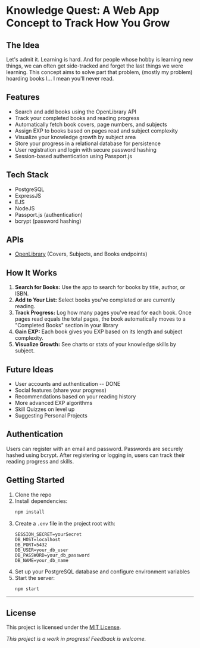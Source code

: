 # Knowledge Quest: A Web App Concept to Track How You Grow 

## The Idea
Let's admit it. Learning is hard. And for people whose hobby is learning new things, we can often get side-tracked and forget the last things we were learning. This concept aims to solve part that problem, (mostly my problem) hoarding books I... I mean you'll never read.

## Features
- Search and add books using the OpenLibrary API
- Track your completed books and reading progress
- Automatically fetch book covers, page numbers, and subjects
- Assign EXP to books based on pages read and subject complexity
- Visualize your knowledge growth by subject area
- Store your progress in a relational database for persistence
- User registration and login with secure password hashing
- Session-based authentication using Passport.js

## Tech Stack
- PostgreSQL
- ExpressJS
- EJS
- NodeJS
- Passport.js (authentication)
- bcrypt (password hashing)

## APIs 
- [OpenLibrary](https://openlibrary.org/developers/api) (Covers, Subjects, and Books endpoints)

## How It Works
1. **Search for Books:** Use the app to search for books by title, author, or ISBN.
2. **Add to Your List:** Select books you've completed or are currently reading.
3. **Track Progress:** Log how many pages you've read for each book. Once pages read equals the total pages, the book automatically moves to a "Completed Books" section in your library
4. **Gain EXP:** Each book gives you EXP based on its length and subject complexity.
5. **Visualize Growth:** See charts or stats of your knowledge skills by subject.


## Future Ideas
- User accounts and authentication -- DONE
- Social features (share your progress)
- Recommendations based on your reading history
- More advanced EXP algorithms
- Skill Quizzes on level up 
- Suggesting Personal Projects

## Authentication
Users can register with an email and password. Passwords are securely hashed using bcrypt. After registering or logging in, users can track their reading progress and skills.

## Getting Started
1. Clone the repo
2. Install dependencies:
   ```bash
   npm install
   ```
3. Create a `.env` file in the project root with:
   ```
   SESSION_SECRET=yourSecret
   DB_HOST=localhost
   DB_PORT=5432
   DB_USER=your_db_user
   DB_PASSWORD=your_db_password
   DB_NAME=your_db_name
   ```
4. Set up your PostgreSQL database and configure environment variables
5. Start the server:
   ```bash
   npm start
   ```

---

## License

This project is licensed under the [MIT License](LICENSE).

*This project is a work in progress! Feedback is welcome.*
